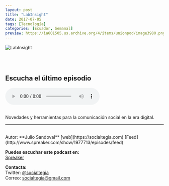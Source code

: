 ```yaml
---
layout: post
title: "LabInsight"
date: 2017-07-05
tags: [Tecnología]
categories: [Ecuador, Semanal]
preview: https://ia601505.us.archive.org/4/items/unionpod/image3980.png
---
```


![LabInsight](https://ia601505.us.archive.org/4/items/unionpod/Labinsight500.jpg)

<br/>
<br/>

## Escucha el último episodio

<!--reproductor-feed=http://www.spreaker.com/show/1977713/episodes/feed-->
<!--reproductor-start-->
<audio id="audio" preload="auto" controls="" src="http://api.spreaker.com/download/episode/12926853/podcast_1506794745.mp3"></audio>
<!--reproductor-end-->

<br/>  
Novedades y herramientas para la comunicación social en la era digital.

_ _ _
<br>
Autor: **Julio Sandoval**  
[web](https://socialtegia.com)  
[Feed](http://www.spreaker.com/show/1977713/episodes/feed)  


**Puedes escuchar este podcast en:**  
[Spreaker](https://www.spreaker.com/show/labinsight_1)  



**Contacta:**  
Twitter: [@socialtegia](https://twitter.com/socialtegia)  
Correo: [socialtegia@gmail.com](mailto:socialtegia@gmail.com)  

